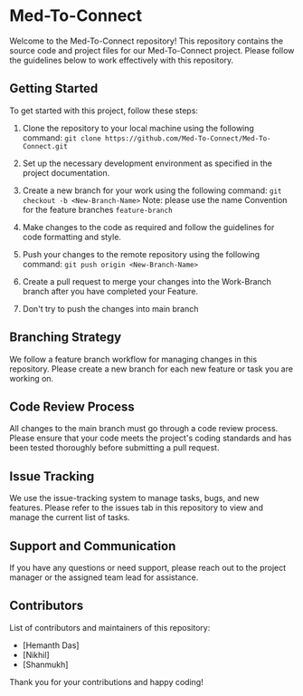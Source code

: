 # Med-To-Connect

Welcome to the Med-To-Connect repository! This repository contains the source code and project files for our Med-To-Connect project. Please follow the guidelines below to work effectively with this repository.

## Getting Started

To get started with this project, follow these steps:

1. Clone the repository to your local machine using the following command: `git clone https://github.com/Med-To-Connect/Med-To-Connect.git`

2. Set up the necessary development environment as specified in the project documentation.

3. Create a new branch for your work using the following command: `git checkout -b <New-Branch-Name>`
Note: please use the name Convention for the feature branches `feature-branch`
4. Make changes to the code as required and follow the guidelines for code formatting and style.

5. Push your changes to the remote repository using the following command: `git push origin <New-Branch-Name>`

6. Create a pull request to merge your changes into the Work-Branch branch after you have completed your Feature.

7. Don't try to push the changes into main branch

## Branching Strategy

We follow a feature branch workflow for managing changes in this repository. Please create a new branch for each new feature or task you are working on.

## Code Review Process

All changes to the main branch must go through a code review process. Please ensure that your code meets the project's coding standards and has been tested thoroughly before submitting a pull request.

## Issue Tracking

We use the issue-tracking system to manage tasks, bugs, and new features. Please refer to the issues tab in this repository to view and manage the current list of tasks.

## Support and Communication

If you have any questions or need support, please reach out to the project manager or the assigned team lead for assistance.

## Contributors

List of contributors and maintainers of this repository:

- [Hemanth Das]
- [Nikhil]
- [Shanmukh]

Thank you for your contributions and happy coding!
